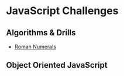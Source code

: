 # JavaScript Challenges
## Algorithms & Drills
* [Roman Numerals](https://github.com/stacurry/javascript-challenges/tree/master/algorithms-and-drills/roman-numerals)

## Object Oriented JavaScript

